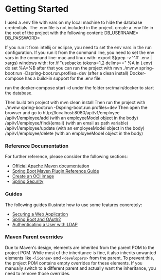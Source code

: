 # Getting Started
I used a .env file with vars on my local machine to hide the database credentials.
The .env file is not included in the project.
create a .env file in the root of the project with the following content:
DB_USERNAME=<username>
DB_PASSWORD=<password>

If you run it from intellij or eclipse, you need to set the env vars in the run configuration.
If you run it from the command line, you need to set the env vars in the command line:
mac and linux with: export $(grep -v '^#' .env | xargs)
windows with: for /f "usebackq tokens=1,2 delims==" %A in (.env) do set %A=%B
after that you can run the project with mvn ./mvnw spring-boot:run -Dspring-boot.run.profiles=dev (after a clean install)
Docker-compose has a build-in support for the .env file.

run the docker-compose start -d under the folder src/main/docker
to start the database.

Then build teh project with mvn clean install
Then run the project with ./mvnw spring-boot:run -Dspring-boot.run.profiles=dev
Then open the browser and go to http://localhost:8080/api/v1/employee
/api/v1/employee/add (with an employeeModel object in the body)
/api/v1/employee/find/{email} (with an email as path variable)
/api/v1/employee/update (with an employeeModel object in the body)
/api/v1/employee/delete (with an employeeModel object in the body)

### Reference Documentation

For further reference, please consider the following sections:

* [Official Apache Maven documentation](https://maven.apache.org/guides/index.html)
* [Spring Boot Maven Plugin Reference Guide](https://docs.spring.io/spring-boot/3.4.5/maven-plugin)
* [Create an OCI image](https://docs.spring.io/spring-boot/3.4.5/maven-plugin/build-image.html)
* [Spring Security](https://docs.spring.io/spring-boot/3.4.5/reference/web/spring-security.html)

### Guides

The following guides illustrate how to use some features concretely:

* [Securing a Web Application](https://spring.io/guides/gs/securing-web/)
* [Spring Boot and OAuth2](https://spring.io/guides/tutorials/spring-boot-oauth2/)
* [Authenticating a User with LDAP](https://spring.io/guides/gs/authenticating-ldap/)

### Maven Parent overrides

Due to Maven's design, elements are inherited from the parent POM to the project POM.
While most of the inheritance is fine, it also inherits unwanted elements like `<license>` and `<developers>` from the
parent.
To prevent this, the project POM contains empty overrides for these elements.
If you manually switch to a different parent and actually want the inheritance, you need to remove those overrides.

